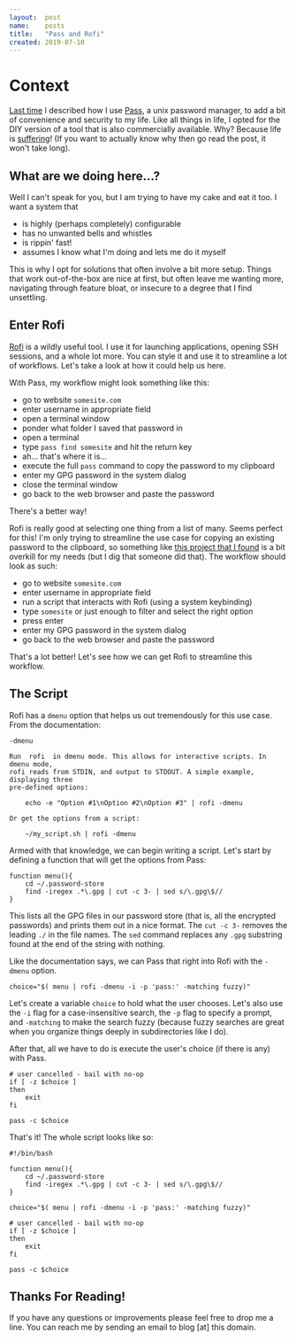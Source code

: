 ```yaml
---
layout:  post
name:    posts
title:   "Pass and Rofi"
created: 2019-07-10
---
```


# Context

[Last time](/2019/05/12/pass.html) I described how I use
[Pass](https://www.passwordstore.org/), a unix password manager, to add a bit of
convenience and security to my life. Like all things in life, I opted for the
DIY version of a tool that is also commercially available. Why? Because life is
[suffering](https://en.wikipedia.org/wiki/Dukkha)! (If you want to actually know
why then go read the post, it won't take long).

## What are we doing here...?

Well I can't speak for you, but I am trying to have my cake and eat it too. I
want a system that

- is highly (perhaps completely) configurable 
- has no unwanted bells and whistles
- is rippin' fast!
- assumes I know what I'm doing and lets me do it myself

This is why I opt for solutions that often involve a bit more setup. Things that
work out-of-the-box are nice at first, but often leave me wanting more,
navigating through feature bloat, or insecure to a degree that I find
unsettling.

## Enter Rofi

[Rofi](https://github.com/davatorium/rofi) is a wildly useful tool. I use it for
launching applications, opening SSH sessions, and a whole lot more. You can
style it and use it to streamline a lot of workflows. Let's take a look at how
it could help us here.

With Pass, my workflow might look something like this:

- go to website `somesite.com`
- enter username in appropriate field
- open a terminal window
- ponder what folder I saved that password in
- open a terminal
- type `pass find somesite` and hit the return key
- ah... that's where it is...
- execute the full `pass` command to copy the password to my clipboard
- enter my GPG password in the system dialog
- close the terminal window
- go back to the web browser and paste the password

There's a better way!

Rofi is really good at selecting one thing from a list of many. Seems perfect
for this! I'm only trying to streamline the use case for copying an existing
password to the clipboard, so something like [this project that I found](
https://github.com/carnager/rofi-pass) is a bit overkill for my needs (but I dig
that someone did that). The workflow should look as such:

- go to website `somesite.com`
- enter username in appropriate field
- run a script that interacts with Rofi (using a system keybinding)
- type `somesite` or just enough to filter and select the right option
- press enter
- enter my GPG password in the system dialog
- go back to the web browser and paste the password

That's a lot better! Let's see how we can get Rofi to streamline this workflow.

## The Script

Rofi has a `dmenu` option that helps us out tremendously for this use case. From
the documentation:

```
-dmenu

Run  rofi  in dmenu mode. This allows for interactive scripts. In dmenu mode,
rofi reads from STDIN, and output to STDOUT. A simple example, displaying three
pre-defined options:

    echo -e "Option #1\nOption #2\nOption #3" | rofi -dmenu

Or get the options from a script:

    ~/my_script.sh | rofi -dmenu
```

Armed with that knowledge, we can begin writing a script. Let's start by
defining a function that will get the options from Pass:

```
function menu(){
    cd ~/.password-store
    find -iregex .*\.gpg | cut -c 3- | sed s/\.gpg\$//
}
```

This lists all the GPG files in our password store (that is, all the encrypted
passwords) and prints them out in a nice format. The `cut -c 3-` removes the
leading `./` in the file names. The `sed` command replaces any `.gpg` substring
found at the end of the string with nothing.

Like the documentation says, we can Pass that right into Rofi with the `-dmenu`
option.

```
choice="$( menu | rofi -dmenu -i -p 'pass:' -matching fuzzy)"
```

Let's create a variable `choice` to hold what the user chooses. Let's also use
the `-i` flag for a case-insensitive search, the `-p` flag to specify a prompt,
and `-matching` to make the search fuzzy (because fuzzy searches are great when
you organize things deeply in subdirectories like I do).

After that, all we have to do is execute the user's choice (if there is any)
with Pass.

```
# user cancelled - bail with no-op
if [ -z $choice ]
then
    exit
fi

pass -c $choice
```

That's it! The whole script looks like so:


```
#!/bin/bash

function menu(){
    cd ~/.password-store
    find -iregex .*\.gpg | cut -c 3- | sed s/\.gpg\$//
}

choice="$( menu | rofi -dmenu -i -p 'pass:' -matching fuzzy)"

# user cancelled - bail with no-op
if [ -z $choice ]
then
    exit
fi

pass -c $choice

```

## Thanks For Reading!
If you have any questions or improvements please feel free to drop me a line.
You can reach me by sending an email to blog [at] this domain.
